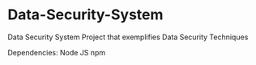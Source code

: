 # Data-Security-System
Data Security System Project that exemplifies Data Security Techniques

Dependencies:
Node JS
npm